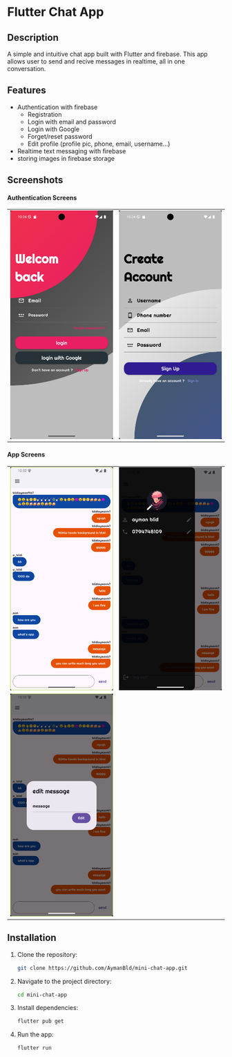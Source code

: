 # Flutter Chat App

## Description
A simple and intuitive chat app built with Flutter and firebase. This app allows user to send and recive messages in realtime, all in one conversation.

## Features
- Authentication with firebase
    - Registration
    - Login with email and password
    - Login with Google
    - Forget/reset password
    - Edit profile (profile pic, phone, email, username...)
- Realtime text messaging with firebase
- storing images in firebase storage

## Screenshots
<table>
<h4>Authentication Screens</h4>
  <tr>
    <td><img src="screenshots/login.png" alt="Login Screen"/></td>
    <td><img src="screenshots/signup.png" alt="Registration Screen"/></td>
  </tr>
</table>
<table>
<h4>App Screens</h4>
  <tr>
    <td><img src="screenshots/conversation.png" alt="conversation Screen"/></td>
    <td><img src="screenshots/profile.png" alt="Profile drawer"/></td>
  </tr>
  <tr>
    <td><img src="screenshots/edit.png" alt="Edit dialogue"/></td>
  </tr>
</table>

## Installation
1. Clone the repository:
   ```bash
   git clone https://github.com/AymanBld/mini-chat-app.git
2. Navigate to the project directory:
    ```bash
    cd mini-chat-app
3. Install dependencies:
    ```bash
    flutter pub get
4. Run the app: 
    ```bash
    flutter run
